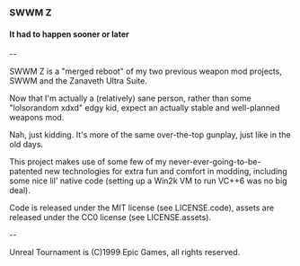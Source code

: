 ### SWWM Z
#### It had to happen sooner or later

--

SWWM Z is a "merged reboot" of my two previous weapon mod projects, SWWM and
the Zanaveth Ultra Suite.

Now that I'm actually a (relatively) sane person, rather than some "lolsorandom
xdxd" edgy kid, expect an actually stable and well-planned weapons mod.

Nah, just kidding. It's more of the same over-the-top gunplay, just like in the
old days.

This project makes use of some few of my never-ever-going-to-be-patented
new technologies for extra fun and comfort in modding, including some nice lil'
native code (setting up a Win2k VM to run VC++6 was no big deal).

Code is released under the MIT license (see LICENSE.code), assets are released
under the CC0 license (see LICENSE.assets).

--

Unreal Tournament is (C)1999 Epic Games, all rights reserved.
